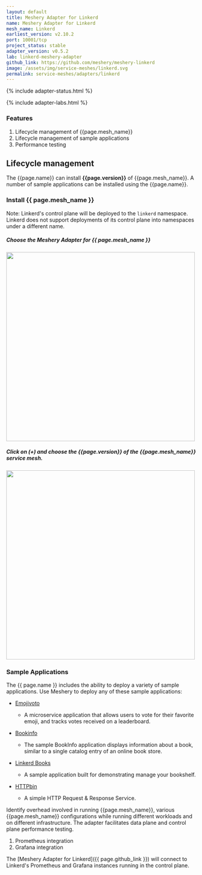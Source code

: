 ```yaml
---
layout: default
title: Meshery Adapter for Linkerd
name: Meshery Adapter for Linkerd
mesh_name: Linkerd
earliest_version: v2.10.2
port: 10001/tcp
project_status: stable
adapter_version: v0.5.2
lab: linkerd-meshery-adapter
github_link: https://github.com/meshery/meshery-linkerd
image: /assets/img/service-meshes/linkerd.svg
permalink: service-meshes/adapters/linkerd
---
```


{% include adapter-status.html %}

{% include adapter-labs.html %}

### Features

1. Lifecycle management of {{page.mesh_name}}
1. Lifecycle management of sample applications
1. Performance testing

## Lifecycle management

The {{page.name}} can install **{{page.version}}** of {{page.mesh_name}}. A number of sample applications can be installed using the {{page.name}}.

### Install {{ page.mesh_name }}

Note: Linkerd's control plane will be deployed to the `linkerd` namespace. Linkerd does not support deployments of its control plane into namespaces under a different name.

##### Choose the Meshery Adapter for {{ page.mesh_name }}

<a href="{{ site.baseurl }}/assets/img/adapters/linkerd/linkerd-adapter.png">
  <img style="width:500px;" src="{{ site.baseurl }}/assets/img/adapters/linkerd/linkerd-adapter.png" />
</a>

##### Click on (+) and choose the {{page.version}} of the {{page.mesh_name}} service mesh.

<a href="{{ site.baseurl }}/assets/img/adapters/linkerd/linkerd-install.png">
  <img style="width:500px;" src="{{ site.baseurl }}/assets/img/adapters/linkerd/linkerd-install.png" />
</a>

### Sample Applications

The {{ page.name }} includes the ability to deploy a variety of sample applications. Use Meshery to deploy any of these sample applications:

- [Emojivoto]({{site.baseurl}}/guides/sample-apps#emojivoto)

  - A microservice application that allows users to vote for their favorite emoji, and tracks votes received on a leaderboard.

- [Bookinfo]({{site.baseurl}}/guides/sample-apps#bookinfo)

  - The sample BookInfo application displays information about a book, similar to a single catalog entry of an online book store.

- [Linkerd Books]({{site.baseurl}}/guides/sample-apps#linkerd-books)

  - A sample application built for demonstrating manage your bookshelf.

- [HTTPbin]({{site.baseurl}}/guides/sample-apps#httpbin)
  - A simple HTTP Request & Response Service.

Identify overhead involved in running {{page.mesh_name}}, various {{page.mesh_name}} configurations while running different workloads and on different infrastructure. The adapter facilitates data plane and control plane performance testing.

1. Prometheus integration
1. Grafana integration

The [Meshery Adapter for Linkerd]({{ page.github_link }}) will connect to Linkerd's Prometheus and Grafana instances running in the control plane.
